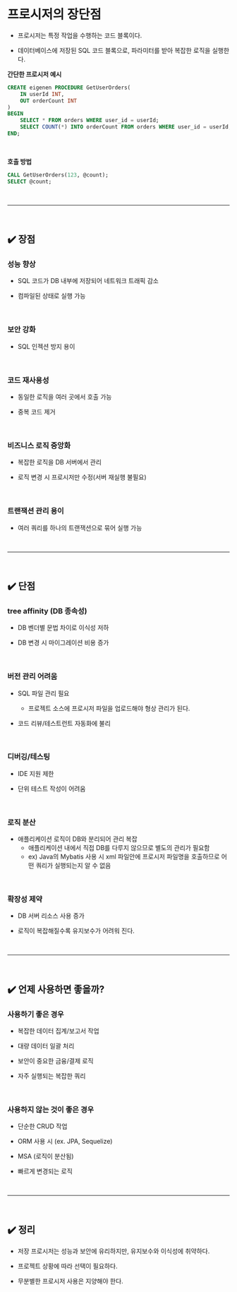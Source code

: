 # 프로시저의 장단점
- 프로시저는 특정 작업을 수행하는 코드 블록이다.

- 데이터베이스에 저장된 SQL 코드 블록으로, 파라미터를 받아 복잡한 로직을 실행한다.

**간단한 프로시저 예시**
```sql
CREATE eigenen PROCEDURE GetUserOrders(
    IN userId INT,
    OUT orderCount INT
)
BEGIN
    SELECT * FROM orders WHERE user_id = userId;
    SELECT COUNT(*) INTO orderCount FROM orders WHERE user_id = userId;
END;
```
<br>

**호출 방법**
```sql
CALL GetUserOrders(123, @count);
SELECT @count;
```
<br>
<hr>
<br>

## ✔️ 장점
### 성능 향상
- SQL 코드가 DB 내부에 저장되어 네트워크 트래픽 감소

- 컴파일된 상태로 실행 가능
<br>

### 보안 강화
- SQL 인젝션 방지 용이
<br>

### 코드 재사용성
- 동일한 로직을 여러 곳에서 호출 가능

- 중복 코드 제거
<br>

### 비즈니스 로직 중앙화
- 복잡한 로직을 DB 서버에서 관리

- 로직 변경 시 프로시저만 수정(서버 재실행 불필요)
<br>

### 트랜잭션 관리 용이
- 여러 쿼리를 하나의 트랜잭션으로 묶어 실행 가능
<br>
<hr>
<br>

## ✔️ 단점
### tree affinity (DB 종속성)
- DB 벤더별 문법 차이로 이식성 저하

- DB 변경 시 마이그레이션 비용 증가
<br>

### 버전 관리 어려움
- SQL 파일 관리 필요
  - 프로젝트 소스에 프로시저 파일을 업로드해야 형상 관리가 된다.

- 코드 리뷰/테스트런트 자동화에 불리
<br>

### 디버깅/테스팅
- IDE 지원 제한

- 단위 테스트 작성이 어려움
<br>

### 로직 분산
- 애플리케이션 로직이 DB와 분리되어 관리 복잡
  - 애플리케이션 내에서 직접 DB를 다루지 않으므로 별도의 관리가 필요함
  - ex) Java의 Mybatis 사용 시 xml 파일안에 프로시저 파일명을 호출하므로 어떤 쿼리가 실행되는지 알 수 없음
<br>

### 확장성 제약
- DB 서버 리소스 사용 증가

- 로직이 복잡해질수록 유지보수가 어려워 진다.
<br>
<hr>
<br>

## ✔️ 언제 사용하면 좋을까?
### 사용하기 좋은 경우
- 복잡한 데이터 집계/보고서 작업

- 대량 데이터 일괄 처리

- 보안이 중요한 금융/결제 로직

- 자주 실행되는 복잡한 쿼리
<br>

### 사용하지 않는 것이 좋은 경우
- 단순한 CRUD 작업

- ORM 사용 시 (ex. JPA, Sequelize)

- MSA (로직이 분산됨)

- 빠르게 변경되는 로직
<br>
<hr>
<br>

## ✔️ 정리
- 저장 프로시저는 성능과 보안에 유리하지만, 유지보수와 이식성에 취약하다.

- 프로젝트 상황에 따라 선택이 필요하다.

- 무분별한 프로시저 사용은 지양해야 한다.
